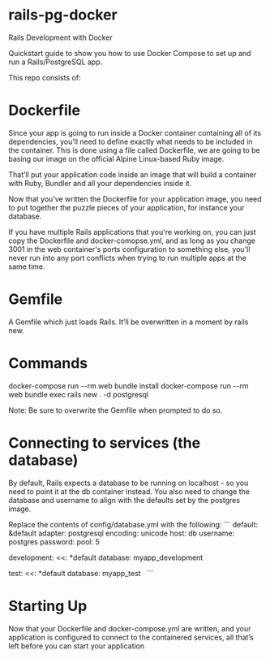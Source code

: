 # rails-pg-docker
Rails Development with Docker

Quickstart guide to show you how to use Docker Compose to set up and run a Rails/PostgreSQL app. 

This repo consists of: 

# Dockerfile
Since your app is going to run inside a Docker container containing all of its dependencies, you’ll need to define exactly what needs to be included in the container. This is done using a file called Dockerfile, we are going to be basing our image on the official Alpine Linux-based Ruby image.

That’ll put your application code inside an image that will build a container with Ruby, Bundler and all your dependencies inside it. 

Now that you’ve written the Dockerfile for your application image, you need to put together the puzzle pieces of your application, for instance your database.

If you have multiple Rails applications that you're working on, you can just copy the Dockerfile and docker-comopse.yml, and as long as you change 3001 in the web container's ports configuration to something else, you'll never run into any port conflicts when trying to run multiple apps at the same time.

# Gemfile
A Gemfile which just loads Rails. It’ll be overwritten in a moment by rails new.

# Commands
docker-compose run --rm web bundle install
docker-compose run --rm web bundle exec rails new . -d postgresql

Note: Be sure to overwrite the Gemfile when prompted to do so.

# Connecting to services (the database)

By default, Rails expects a database to be running on localhost - so you need to point it at the db container instead. You also need to change the database and username to align with the defaults set by the postgres image.

Replace the contents of config/database.yml with the following:
´´´
default: &default
  adapter: postgresql
  encoding: unicode
  host: db
  username: postgres
  password:
  pool: 5

development:
  <<: *default
  database: myapp_development


test:
  <<: *default
  database: myapp_test
  
´´´
# Starting Up
Now that your Dockerfile and docker-compose.yml are written, and your application is configured to connect to the containered services, all that’s left before you can start your application
